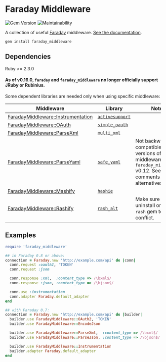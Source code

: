 Faraday Middleware
==================
[![Gem Version](https://badge.fury.io/rb/faraday_middleware.svg)](https://rubygems.org/gems/faraday_middleware)
[![Maintainability](https://api.codeclimate.com/v1/badges/a971ee5025b269c39d93/maintainability)](https://codeclimate.com/github/lostisland/faraday_middleware/maintainability)

A collection of useful [Faraday][] middleware. [See the documentation][docs].

    gem install faraday_middleware

Dependencies
------------

Ruby >= 2.3.0

#### As of v0.16.0, `faraday` and `faraday_middleware` no longer officially support JRuby or Rubinius.

Some dependent libraries are needed only when using specific middleware:

| Middleware                  | Library        | Notes |
| --------------------------- | -------------- | ----- |
| [FaradayMiddleware::Instrumentation](https://github.com/lostisland/faraday_middleware/blob/master/lib/faraday_middleware/instrumentation.rb) | [`activesupport`](https://rubygems.org/gems/activesupport) |       |
| [FaradayMiddleware::OAuth](https://github.com/lostisland/faraday_middleware/blob/master/lib/faraday_middleware/request/oauth.rb)    | [`simple_oauth`](https://rubygems.org/gems/simple_oauth) |       |
| [FaradayMiddleware::ParseXml](https://github.com/lostisland/faraday_middleware/blob/master/lib/faraday_middleware/response/parse_xml.rb) | [`multi_xml`](https://rubygems.org/gems/multi_xml)    |       |
| [FaradayMiddleware::ParseYaml](https://github.com/lostisland/faraday_middleware/blob/master/lib/faraday_middleware/response/parse_yaml.rb)  | [`safe_yaml`](https://rubygems.org/gems/safe_yaml)     | Not backwards compatible with versions of this middleware prior to `faraday_middleware` v0.12. See code comments for alternatives. |
| [FaradayMiddleware::Mashify](https://github.com/lostisland/faraday_middleware/blob/master/lib/faraday_middleware/response/mashify.rb)  | [`hashie`](https://rubygems.org/gems/hashie)       |       |
| [FaradayMiddleware::Rashify](https://github.com/lostisland/faraday_middleware/blob/master/lib/faraday_middleware/response/rashify.rb)  | [`rash_alt`](https://rubygems.org/gems/rash_alt)     | Make sure to uninstall original `rash` gem to avoid conflict. |

Examples
--------

``` rb
require 'faraday_middleware'

## in Faraday 0.8 or above:
connection = Faraday.new 'http://example.com/api' do |conn|
  conn.request :oauth2, 'TOKEN'
  conn.request :json

  conn.response :xml,  :content_type => /\bxml$/
  conn.response :json, :content_type => /\bjson$/

  conn.use :instrumentation
  conn.adapter Faraday.default_adapter
end

## with Faraday 0.7:
connection = Faraday.new 'http://example.com/api' do |builder|
  builder.use FaradayMiddleware::OAuth2, 'TOKEN'
  builder.use FaradayMiddleware::EncodeJson

  builder.use FaradayMiddleware::ParseXml,  :content_type => /\bxml$/
  builder.use FaradayMiddleware::ParseJson, :content_type => /\bjson$/

  builder.use FaradayMiddleware::Instrumentation
  builder.adapter Faraday.default_adapter
end
```


  [faraday]: https://github.com/lostisland/faraday#readme
  [docs]: https://github.com/lostisland/faraday_middleware/wiki
